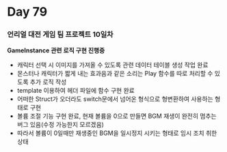 # Day 79

### 언리얼 대전 게임 팀 프로젝트 10일차

**GameInstance 관련 로직 구현 진행중**

- 캐릭터 선택 시 이미지를 가져올 수 있도록 관련 데이터 테이블 생성 작업 완료
- 몬스터나 캐릭터가 짧게 내는 효과음과 같은 소리는 Play 함수를 따로 처리할 수 있도록 추가 로직 작성
- template 이용하여 헤더 파일에 함수 구현 완료
- 어떠한 Struct가 오더라도 switch문에서 넘어온 형식으로 형변환하여 사용하는 형태로 구현
- 볼륨 조절 기능 구현 완료, 현재 볼륨을 0으로 만들면 BGM 재생이 완전히 멈추는 버그 있음(수정 가능한지 모르겠음)
- 따라서 볼륨이 0일때만 재생중인 BGM을 일시정지 시키는 형태로 임시 조치 취한 상태
